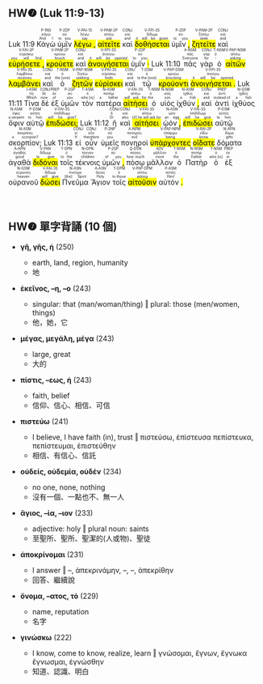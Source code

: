 ## HW❼ (Luk 11:9-13)

Luk 11:9 <RUBY><ruby><ruby>Κἀγὼ<rt>And I</rt></ruby><rt>κἀγώ</rt></ruby><rt>P-1NS</rt></RUBY> <RUBY><ruby><ruby>ὑμῖν<rt>to you</rt></ruby><rt>σύ</rt></ruby><rt>P-2DP</rt></RUBY> <RUBY><ruby><ruby><mark class='verb'>λέγω <mark class='punctuation'>,</mark></mark><rt>say</rt></ruby><rt>λέγω</rt></ruby><rt>V-PAI-1S</rt></RUBY> <RUBY><ruby><ruby><mark class='verb'>αἰτεῖτε</mark><rt>ask</rt></ruby><rt>αἰτέω</rt></ruby><rt>V-PAM-2P</rt></RUBY> <RUBY><ruby><ruby>καὶ<rt>and</rt></ruby><rt>καί</rt></ruby><rt>CONJ</rt></RUBY> <RUBY><ruby><ruby><mark class='verb'>δοθήσεται</mark><rt>it will be given</rt></ruby><rt>δίδωμι</rt></ruby><rt>V-FPI-3S</rt></RUBY> <RUBY><ruby><ruby>ὑμῖν <mark class='punctuation'>,</mark><rt>to you</rt></ruby><rt>σύ</rt></ruby><rt>P-2DP</rt></RUBY> <RUBY><ruby><ruby><mark class='verb'>ζητεῖτε</mark><rt>seek</rt></ruby><rt>ζητέω</rt></ruby><rt>V-PAM-2P</rt></RUBY> <RUBY><ruby><ruby>καὶ<rt>and</rt></ruby><rt>καί</rt></ruby><rt>CONJ</rt></RUBY> <RUBY><ruby><ruby><mark class='verb'>εὑρήσετε <mark class='punctuation'>,</mark></mark><rt>you will find</rt></ruby><rt>εὑρίσκω</rt></ruby><rt>V-FAI-2P</rt></RUBY> <RUBY><ruby><ruby><mark class='verb'>κρούετε</mark><rt>knock</rt></ruby><rt>κρούω</rt></ruby><rt>V-PAM-2P</rt></RUBY> <RUBY><ruby><ruby>καὶ<rt>and</rt></ruby><rt>καί</rt></ruby><rt>CONJ</rt></RUBY> <RUBY><ruby><ruby><mark class='verb'>ἀνοιγήσεται</mark><rt>it will be opened</rt></ruby><rt>ἀνοίγω</rt></ruby><rt>V-FPI-3S</rt></RUBY> <RUBY><ruby><ruby>ὑμῖν <mark class='punctuation'>·</mark><rt>to you</rt></ruby><rt>σύ</rt></ruby><rt>P-2DP</rt></RUBY> Luk 11:10 <RUBY><ruby><ruby>πᾶς<rt>Everyone</rt></ruby><rt>πᾶς</rt></ruby><rt>A-NSM</rt></RUBY> <RUBY><ruby><ruby>γὰρ<rt>for</rt></ruby><rt>γάρ</rt></ruby><rt>CONJ</rt></RUBY> <RUBY><ruby><ruby>ὁ<rt>-</rt></ruby><rt>ὁ</rt></ruby><rt>T-NSM</rt></RUBY> <RUBY><ruby><ruby><mark class='ptc'>αἰτῶν</mark><rt>asking</rt></ruby><rt>αἰτέω</rt></ruby><rt>V-PAP-NSM</rt></RUBY> <RUBY><ruby><ruby><mark class='verb'>λαμβάνει</mark><rt>receives</rt></ruby><rt>λαμβάνω</rt></ruby><rt>V-PAI-3S</rt></RUBY> <RUBY><ruby><ruby>καὶ<rt>and</rt></ruby><rt>καί</rt></ruby><rt>CONJ</rt></RUBY> <RUBY><ruby><ruby>ὁ<rt>the [one]</rt></ruby><rt>ὁ</rt></ruby><rt>T-NSM</rt></RUBY> <RUBY><ruby><ruby><mark class='ptc'>ζητῶν</mark><rt>seeking</rt></ruby><rt>ζητέω</rt></ruby><rt>V-PAP-NSM</rt></RUBY> <RUBY><ruby><ruby><mark class='verb'>εὑρίσκει</mark><rt>finds</rt></ruby><rt>εὑρίσκω</rt></ruby><rt>V-PAI-3S</rt></RUBY> <RUBY><ruby><ruby>καὶ<rt>and</rt></ruby><rt>καί</rt></ruby><rt>CONJ</rt></RUBY> <RUBY><ruby><ruby>τῷ<rt>to the [one]</rt></ruby><rt>ὁ</rt></ruby><rt>T-DSM</rt></RUBY> <RUBY><ruby><ruby><mark class='ptc'>κρούοντι</mark><rt>knocking</rt></ruby><rt>κρούω</rt></ruby><rt>V-PAP-DSM</rt></RUBY> <RUBY><ruby><ruby><mark class='verb'>ἀνοιγήσεται <mark class='punctuation'>.</mark></mark><rt>it will be opened</rt></ruby><rt>ἀνοίγω</rt></ruby><rt>V-FPI-3S</rt></RUBY> Luk 11:11 <RUBY><ruby><ruby>Τίνα<rt>Which</rt></ruby><rt>τίς</rt></ruby><rt>I-ASM</rt></RUBY> <RUBY><ruby><ruby>δὲ<rt>now</rt></ruby><rt>δέ</rt></ruby><rt>CONJ</rt></RUBY> <RUBY><ruby><ruby>ἐξ<rt>of</rt></ruby><rt>ἐκ</rt></ruby><rt>PREP</rt></RUBY> <RUBY><ruby><ruby>ὑμῶν<rt>you</rt></ruby><rt>σύ</rt></ruby><rt>P-2GP</rt></RUBY> <RUBY><ruby><ruby>τὸν<rt>who [is]</rt></ruby><rt>ὁ</rt></ruby><rt>T-ASM</rt></RUBY> <RUBY><ruby><ruby>πατέρα<rt>a father</rt></ruby><rt>πατήρ</rt></ruby><rt>N-ASM</rt></RUBY> <RUBY><ruby><ruby><mark class='verb'>αἰτήσει</mark><rt>will ask for</rt></ruby><rt>αἰτέω</rt></ruby><rt>V-FAI-3S</rt></RUBY> <RUBY><ruby><ruby>ὁ<rt>the</rt></ruby><rt>ὁ</rt></ruby><rt>T-NSM</rt></RUBY> <RUBY><ruby><ruby>υἱὸς<rt>son</rt></ruby><rt>υἱός</rt></ruby><rt>N-NSM</rt></RUBY> <RUBY><ruby><ruby>ἰχθύν <mark class='punctuation'>,</mark><rt>a fish</rt></ruby><rt>ἰχθύς</rt></ruby><rt>N-ASM</rt></RUBY> <RUBY><ruby><ruby>καὶ<rt>and</rt></ruby><rt>καί</rt></ruby><rt>CONJ</rt></RUBY> <RUBY><ruby><ruby>ἀντὶ<rt>instead of</rt></ruby><rt>ἀντί</rt></ruby><rt>PREP</rt></RUBY> <RUBY><ruby><ruby>ἰχθύος<rt>a fish</rt></ruby><rt>ἰχθύς</rt></ruby><rt>N-GSM</rt></RUBY> <RUBY><ruby><ruby>ὄφιν<rt>a serpent</rt></ruby><rt>ὄφις</rt></ruby><rt>N-ASM</rt></RUBY> <RUBY><ruby><ruby>αὐτῷ<rt>to him</rt></ruby><rt>αὐτός</rt></ruby><rt>P-DSM</rt></RUBY> <RUBY><ruby><ruby><mark class='verb'>ἐπιδώσει;</mark><rt>will he give?</rt></ruby><rt>ἐπιδίδωμι</rt></ruby><rt>V-FAI-3S</rt></RUBY> Luk 11:12 <RUBY><ruby><ruby>ἢ<rt>Or</rt></ruby><rt>ἤ</rt></ruby><rt>CONJ</rt></RUBY> <RUBY><ruby><ruby>καὶ<rt>also</rt></ruby><rt>καί</rt></ruby><rt>CONJ</rt></RUBY> <RUBY><ruby><ruby><mark class='verb'>αἰτήσει</mark><rt>[if] he will ask for</rt></ruby><rt>αἰτέω</rt></ruby><rt>V-FAI-3S</rt></RUBY> <RUBY><ruby><ruby>ᾠόν <mark class='punctuation'>,</mark><rt>an egg</rt></ruby><rt>ᾠόν</rt></ruby><rt>N-ASN</rt></RUBY> <RUBY><ruby><ruby><mark class='verb'>ἐπιδώσει</mark><rt>will he give</rt></ruby><rt>ἐπιδίδωμι</rt></ruby><rt>V-FAI-3S</rt></RUBY> <RUBY><ruby><ruby>αὐτῷ<rt>to him</rt></ruby><rt>αὐτός</rt></ruby><rt>P-DSM</rt></RUBY> <RUBY><ruby><ruby>σκορπίον;<rt>a scorpion?</rt></ruby><rt>σκορπίος</rt></ruby><rt>N-ASM</rt></RUBY> Luk 11:13 <RUBY><ruby><ruby>εἰ<rt>If</rt></ruby><rt>εἰ</rt></ruby><rt>CONJ</rt></RUBY> <RUBY><ruby><ruby>οὖν<rt>therefore</rt></ruby><rt>οὖν</rt></ruby><rt>CONJ</rt></RUBY> <RUBY><ruby><ruby>ὑμεῖς<rt>you</rt></ruby><rt>σύ</rt></ruby><rt>P-2NP</rt></RUBY> <RUBY><ruby><ruby>πονηροὶ<rt>evil</rt></ruby><rt>πονηρός</rt></ruby><rt>A-NPM</rt></RUBY> <RUBY><ruby><ruby><mark class='ptc'>ὑπάρχοντες</mark><rt>being</rt></ruby><rt>ὑπάρχω</rt></ruby><rt>V-PAP-NPM</rt></RUBY> <RUBY><ruby><ruby><mark class='verb'>οἴδατε</mark><rt>know</rt></ruby><rt>εἴδω</rt></ruby><rt>V-RAI-2P</rt></RUBY> <RUBY><ruby><ruby>δόματα<rt>gifts</rt></ruby><rt>δόμα</rt></ruby><rt>N-APN</rt></RUBY> <RUBY><ruby><ruby>ἀγαθὰ<rt>good</rt></ruby><rt>ἀγαθός</rt></ruby><rt>A-APN</rt></RUBY> <RUBY><ruby><ruby><mark class='ptc'>διδόναι</mark><rt>to give</rt></ruby><rt>δίδωμι</rt></ruby><rt>V-PAN</rt></RUBY> <RUBY><ruby><ruby>τοῖς<rt>to the</rt></ruby><rt>ὁ</rt></ruby><rt>T-DPN</rt></RUBY> <RUBY><ruby><ruby>τέκνοις<rt>children</rt></ruby><rt>τέκνον</rt></ruby><rt>N-DPN</rt></RUBY> <RUBY><ruby><ruby>ὑμῶν <mark class='punctuation'>,</mark><rt>of you</rt></ruby><rt>σύ</rt></ruby><rt>P-2GP</rt></RUBY> <RUBY><ruby><ruby>πόσῳ<rt>how much</rt></ruby><rt>πόσος</rt></ruby><rt>Q-DSN</rt></RUBY> <RUBY><ruby><ruby>μᾶλλον<rt>more</rt></ruby><rt>μᾶλλον</rt></ruby><rt>ADV</rt></RUBY> <RUBY><ruby><ruby>ὁ<rt>the</rt></ruby><rt>ὁ</rt></ruby><rt>T-NSM</rt></RUBY> <RUBY><ruby><ruby>Πατὴρ<rt>Father</rt></ruby><rt>πατήρ</rt></ruby><rt>N-NSM</rt></RUBY> <RUBY><ruby><ruby>ὁ<rt>who [is]</rt></ruby><rt>ὁ</rt></ruby><rt>T-NSM</rt></RUBY> <RUBY><ruby><ruby>ἐξ<rt>in</rt></ruby><rt>ἐκ</rt></ruby><rt>PREP</rt></RUBY> <RUBY><ruby><ruby>οὐρανοῦ<rt>heaven</rt></ruby><rt>οὐρανός</rt></ruby><rt>N-GSM</rt></RUBY> <RUBY><ruby><ruby><mark class='verb'>δώσει</mark><rt>will give</rt></ruby><rt>δίδωμι</rt></ruby><rt>V-FAI-3S</rt></RUBY> <RUBY><ruby><ruby>Πνεῦμα<rt>[the] Spirit</rt></ruby><rt>πνεῦμα</rt></ruby><rt>N-ASN</rt></RUBY> <RUBY><ruby><ruby>Ἅγιον<rt>Holy</rt></ruby><rt>ἅγιος</rt></ruby><rt>A-ASN</rt></RUBY> <RUBY><ruby><ruby>τοῖς<rt>to those</rt></ruby><rt>ὁ</rt></ruby><rt>T-DPM</rt></RUBY> <RUBY><ruby><ruby><mark class='ptc'>αἰτοῦσιν</mark><rt>asking</rt></ruby><rt>αἰτέω</rt></ruby><rt>V-PAP-DPM</rt></RUBY> <RUBY><ruby><ruby>αὐτόν <mark class='punctuation'>.</mark><rt>Him!</rt></ruby><rt>αὐτός</rt></ruby><rt>P-ASM</rt></RUBY></br></br></br> 

<div style='page-break-after: always;'></div>


## HW❼ 單字背誦 (10 個)
- **γῆ, γῆς, ἡ** (250)
	- earth, land, region, humanity
	- 地

- **ἐκεῖνος, –η, –ο** (243)
	- singular: that (man/woman/thing) ‖ plural: those (men/women, things)
	- 他，她，它

- **μέγας, μεγάλη, μέγα** (243)
	- large, great
	- 大的

- **πίστις, –εως, ἡ** (243)
	- faith, belief
	- 信仰、信心、相信、可信

- **πιστεύω** (241)
	- I believe, I have faith (in), trust ‖ πιστεύσω, ἐπίστευσα πεπίστευκα, πεπίστευμαι, ἐπιστεύθην
	- 相信、有信心、信託

- **οὐδείς, οὐδεμία, οὐδέν** (234)
	- no one, none, nothing
	- 沒有一個、一點也不、無一人

- **ἅγιος, –ία, –ιον** (233)
	- adjective: holy ‖ plural noun: saints
	- 至聖所、聖所、聖潔的(人或物)、聖徒

- **ἀποκρίνομαι** (231)
	- I answer ‖ –, ἀπεκρινάμην, –, –, ἀπεκρίθην
	- 回答、繼續說

- **ὄνομα, –ατος, τό** (229)
	- name, reputation
	- 名字

- **γινώσκω** (222)
	- I know, come to know, realize, learn ‖ γνώσομαι, ἔγνων, ἔγνωκα ἔγνωσμαι, ἐγνώσθην
	- 知道、認識、明白